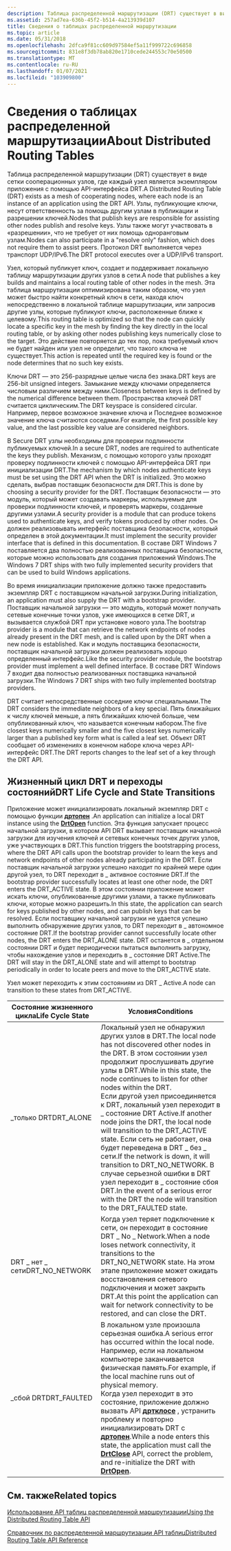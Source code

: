 ```yaml
---
description: Таблица распределенной маршрутизации (DRT) существует в виде сетки сооперационных узлов, где каждый узел является экземпляром приложения с помощью API-интерфейса DRT.
ms.assetid: 257ad7ea-636b-45f2-b514-4a213939d107
title: Сведения о таблицах распределенной маршрутизации
ms.topic: article
ms.date: 05/31/2018
ms.openlocfilehash: 2dfca9f81cc609d97584ef5a11f999722c696858
ms.sourcegitcommit: 831e8f3db78ab820e1710cede244553c70e50500
ms.translationtype: MT
ms.contentlocale: ru-RU
ms.lasthandoff: 01/07/2021
ms.locfileid: "103909800"
---
```

# <a name="about-distributed-routing-tables"></a><span data-ttu-id="86d11-103">Сведения о таблицах распределенной маршрутизации</span><span class="sxs-lookup"><span data-stu-id="86d11-103">About Distributed Routing Tables</span></span>

<span data-ttu-id="86d11-104">Таблица распределенной маршрутизации (DRT) существует в виде сетки сооперационных узлов, где каждый узел является экземпляром приложения с помощью API-интерфейса DRT.</span><span class="sxs-lookup"><span data-stu-id="86d11-104">A Distributed Routing Table (DRT) exists as a mesh of cooperating nodes, where each node is an instance of an application using the DRT API.</span></span> <span data-ttu-id="86d11-105">Узлы, публикующие ключи, несут ответственность за помощь другим узлам в публикации и разрешении ключей.</span><span class="sxs-lookup"><span data-stu-id="86d11-105">Nodes that publish keys are responsible for assisting other nodes publish and resolve keys.</span></span> <span data-ttu-id="86d11-106">Узлы также могут участвовать в «разрешении», что не требует от них помощь одноранговым узлам.</span><span class="sxs-lookup"><span data-stu-id="86d11-106">Nodes can also participate in a "resolve only" fashion, which does not require them to assist peers.</span></span> <span data-ttu-id="86d11-107">Протокол DRT выполняется через транспорт UDP/IPv6.</span><span class="sxs-lookup"><span data-stu-id="86d11-107">The DRT protocol executes over a UDP/IPv6 transport.</span></span>

<span data-ttu-id="86d11-108">Узел, который публикует ключ, создает и поддерживает локальную таблицу маршрутизации других узлов в сети.</span><span class="sxs-lookup"><span data-stu-id="86d11-108">A node that publishes a key builds and maintains a local routing table of other nodes in the mesh.</span></span> <span data-ttu-id="86d11-109">Эта таблица маршрутизации оптимизирована таким образом, что узел может быстро найти конкретный ключ в сети, находя ключ непосредственно в локальной таблице маршрутизации, или запросив другие узлы, которые публикуют ключи, расположенные ближе к целевому.</span><span class="sxs-lookup"><span data-stu-id="86d11-109">This routing table is optimized so that the node can quickly locate a specific key in the mesh by finding the key directly in the local routing table, or by asking other nodes publishing keys numerically close to the target.</span></span> <span data-ttu-id="86d11-110">Это действие повторяется до тех пор, пока требуемый ключ не будет найден или узел не определит, что такого ключа не существует.</span><span class="sxs-lookup"><span data-stu-id="86d11-110">This action is repeated until the required key is found or the node determines that no such key exists.</span></span>

<span data-ttu-id="86d11-111">Ключи DRT — это 256-разрядные целые числа без знака.</span><span class="sxs-lookup"><span data-stu-id="86d11-111">DRT keys are 256-bit unsigned integers.</span></span> <span data-ttu-id="86d11-112">Замыкание между ключами определяется числовым различием между ними.</span><span class="sxs-lookup"><span data-stu-id="86d11-112">Closeness between keys is defined by the numerical difference between them.</span></span> <span data-ttu-id="86d11-113">Пространства ключей DRT считается циклическим.</span><span class="sxs-lookup"><span data-stu-id="86d11-113">The DRT keyspace is considered circular.</span></span> <span data-ttu-id="86d11-114">Например, первое возможное значение ключа и Последнее возможное значение ключа считаются соседями.</span><span class="sxs-lookup"><span data-stu-id="86d11-114">For example, the first possible key value, and the last possible key value are considered neighbors.</span></span>

<span data-ttu-id="86d11-115">В Secure DRT узлы необходимы для проверки подлинности публикуемых ключей.</span><span class="sxs-lookup"><span data-stu-id="86d11-115">In a secure DRT, nodes are required to authenticate the keys they publish.</span></span> <span data-ttu-id="86d11-116">Механизм, с помощью которого узлы проходят проверку подлинности ключей с помощью API-интерфейса DRT при инициализации DRT.</span><span class="sxs-lookup"><span data-stu-id="86d11-116">The mechanism by which nodes authenticate keys must be set using the DRT API when the DRT is initialized.</span></span> <span data-ttu-id="86d11-117">Это можно сделать, выбрав поставщик безопасности для DRT.</span><span class="sxs-lookup"><span data-stu-id="86d11-117">This is done by choosing a security provider for the DRT.</span></span> <span data-ttu-id="86d11-118">Поставщик безопасности — это модуль, который может создавать маркеры, используемые для проверки подлинности ключей, и проверять маркеры, созданные другими узлами.</span><span class="sxs-lookup"><span data-stu-id="86d11-118">A security provider is a module that can produce tokens used to authenticate keys, and verify tokens produced by other nodes.</span></span> <span data-ttu-id="86d11-119">Он должен реализовывать интерфейс поставщика безопасности, который определен в этой документации.</span><span class="sxs-lookup"><span data-stu-id="86d11-119">It must implement the security provider interface that is defined in this documentation.</span></span> <span data-ttu-id="86d11-120">В составе DRT Windows 7 поставляется два полностью реализованных поставщика безопасности, которые можно использовать для создания приложений Windows.</span><span class="sxs-lookup"><span data-stu-id="86d11-120">The Windows 7 DRT ships with two fully implemented security providers that can be used to build Windows applications.</span></span>

<span data-ttu-id="86d11-121">Во время инициализации приложение должно также предоставить экземпляр DRT с поставщиком начальной загрузки.</span><span class="sxs-lookup"><span data-stu-id="86d11-121">During initialization, an application must also supply the DRT with a bootstrap provider.</span></span> <span data-ttu-id="86d11-122">Поставщик начальной загрузки — это модуль, который может получать сетевые конечные точки узлов, уже имеющихся в сетке DRT, и вызывается службой DRT при установке нового узла.</span><span class="sxs-lookup"><span data-stu-id="86d11-122">The bootstrap provider is a module that can retrieve the network endpoints of nodes already present in the DRT mesh, and is called upon by the DRT when a new node is established.</span></span> <span data-ttu-id="86d11-123">Как и модуль поставщика безопасности, поставщик начальной загрузки должен реализовать хорошо определенный интерфейс.</span><span class="sxs-lookup"><span data-stu-id="86d11-123">Like the security provider module, the bootstrap provider must implement a well defined interface.</span></span> <span data-ttu-id="86d11-124">В составе DRT Windows 7 входит два полностью реализованных поставщика начальной загрузки.</span><span class="sxs-lookup"><span data-stu-id="86d11-124">The Windows 7 DRT ships with two fully implemented bootstrap providers.</span></span>

<span data-ttu-id="86d11-125">DRT считает непосредственные соседние ключи специальными.</span><span class="sxs-lookup"><span data-stu-id="86d11-125">The DRT considers the immediate neighbors of a key special.</span></span> <span data-ttu-id="86d11-126">Пять ближайших к числу ключей меньше, а пять ближайших ключей больше, чем опубликованный ключ, что называется конечным набором.</span><span class="sxs-lookup"><span data-stu-id="86d11-126">The five closest keys numerically smaller and the five closest keys numerically larger than a published key form what is called a leaf set.</span></span> <span data-ttu-id="86d11-127">Объект DRT сообщает об изменениях в конечном наборе ключа через API-интерфейс DRT.</span><span class="sxs-lookup"><span data-stu-id="86d11-127">The DRT reports changes to the leaf set of a key through the DRT API.</span></span>

## <a name="drt-life-cycle-and-state-transitions"></a><span data-ttu-id="86d11-128">Жизненный цикл DRT и переходы состояний</span><span class="sxs-lookup"><span data-stu-id="86d11-128">DRT Life Cycle and State Transitions</span></span>

<span data-ttu-id="86d11-129">Приложение может инициализировать локальный экземпляр DRT с помощью функции [**дртопен**](/windows/desktop/api/drt/nf-drt-drtopen) .</span><span class="sxs-lookup"><span data-stu-id="86d11-129">An application can initialize a local DRT instance using the [**DrtOpen**](/windows/desktop/api/drt/nf-drt-drtopen) function.</span></span> <span data-ttu-id="86d11-130">Эта функция запускает процесс начальной загрузки, в котором API DRT вызывает поставщик начальной загрузки для изучения ключей и сетевых конечных точек других узлов, уже участвующих в DRT.</span><span class="sxs-lookup"><span data-stu-id="86d11-130">This function triggers the bootstrapping process, where the DRT API calls upon the bootstrap provider to learn the keys and network endpoints of other nodes already participating in the DRT.</span></span> <span data-ttu-id="86d11-131">Если поставщик начальной загрузки успешно находит по крайней мере один другой узел, то DRT переходит в \_ активное состояние DRT.</span><span class="sxs-lookup"><span data-stu-id="86d11-131">If the bootstrap provider successfully locates at least one other node, the DRT enters the DRT\_ACTIVE state.</span></span> <span data-ttu-id="86d11-132">В этом состоянии приложение может искать ключи, опубликованные другими узлами, а также публиковать ключи, которые можно разрешить.</span><span class="sxs-lookup"><span data-stu-id="86d11-132">In this state, the application can search for keys published by other nodes, and can publish keys that can be resolved.</span></span> <span data-ttu-id="86d11-133">Если поставщику начальной загрузки не удается успешно выполнить обнаружение других узлов, то DRT переходит в \_ автономное состояние DRT.</span><span class="sxs-lookup"><span data-stu-id="86d11-133">If the bootstrap provider cannot successfully locate other nodes, the DRT enters the DRT\_ALONE state.</span></span> <span data-ttu-id="86d11-134">DRT останется в \_ отдельном состоянии DRT и будет периодически пытаться выполнить загрузку, чтобы нахождение узлов и переходить в \_ состояние DRT Active.</span><span class="sxs-lookup"><span data-stu-id="86d11-134">The DRT will stay in the DRT\_ALONE state and will attempt to bootstrap periodically in order to locate peers and move to the DRT\_ACTIVE state.</span></span>

<span data-ttu-id="86d11-135">Узел может переходить к этим состояниям из DRT \_ Active.</span><span class="sxs-lookup"><span data-stu-id="86d11-135">A node can transition to these states from DRT\_ACTIVE.</span></span>

| <span data-ttu-id="86d11-136">Состояние жизненного цикла</span><span class="sxs-lookup"><span data-stu-id="86d11-136">Life Cycle State</span></span> | <span data-ttu-id="86d11-137">Условия</span><span class="sxs-lookup"><span data-stu-id="86d11-137">Conditions</span></span>                                                                                                                                                                                                                                                                                                                                                                                                                 |
|------------------|----------------------------------------------------------------------------------------------------------------------------------------------------------------------------------------------------------------------------------------------------------------------------------------------------------------------------------------------------------------------------------------------------------------------------|
| <span data-ttu-id="86d11-138">\_только DRT</span><span class="sxs-lookup"><span data-stu-id="86d11-138">DRT\_ALONE</span></span>       | <span data-ttu-id="86d11-139">Локальный узел не обнаружил других узлов в DRT.</span><span class="sxs-lookup"><span data-stu-id="86d11-139">The local node has not discovered other nodes in the DRT.</span></span> <span data-ttu-id="86d11-140">В этом состоянии узел продолжит прослушивать другие узлы в DRT.</span><span class="sxs-lookup"><span data-stu-id="86d11-140">While in this state, the node continues to listen for other nodes within the DRT.</span></span><br/> <span data-ttu-id="86d11-141">Если другой узел присоединяется к DRT, локальный узел переходит в \_ состояние DRT Active.</span><span class="sxs-lookup"><span data-stu-id="86d11-141">If another node joins the DRT, the local node will transition to the DRT\_ACTIVE state.</span></span> <span data-ttu-id="86d11-142">Если сеть не работает, она будет переведена в DRT \_ без \_ сети.</span><span class="sxs-lookup"><span data-stu-id="86d11-142">If the network is down, it will transition to DRT\_NO\_NETWORK.</span></span> <span data-ttu-id="86d11-143">В случае серьезной ошибки в DRT узел переходит в \_ состояние сбоя DRT.</span><span class="sxs-lookup"><span data-stu-id="86d11-143">In the event of a serious error with the DRT the node will transition to the DRT\_FAULTED state.</span></span><br/> |
| <span data-ttu-id="86d11-144">DRT \_ нет \_ сети</span><span class="sxs-lookup"><span data-stu-id="86d11-144">DRT\_NO\_NETWORK</span></span> | <span data-ttu-id="86d11-145">Когда узел теряет подключение к сети, он переходит в состояние DRT \_ No \_ Network.</span><span class="sxs-lookup"><span data-stu-id="86d11-145">When a node loses network connectivity, it transitions to the DRT\_NO\_NETWORK state.</span></span> <span data-ttu-id="86d11-146">На этом этапе приложение может ожидать восстановления сетевого подключения и может закрыть DRT.</span><span class="sxs-lookup"><span data-stu-id="86d11-146">At this point the application can wait for network connectivity to be restored, and can close the DRT.</span></span><br/>                                                                                                                                                                                                                    |
| <span data-ttu-id="86d11-147">\_сбой DRT</span><span class="sxs-lookup"><span data-stu-id="86d11-147">DRT\_FAULTED</span></span>     | <span data-ttu-id="86d11-148">В локальном узле произошла серьезная ошибка.</span><span class="sxs-lookup"><span data-stu-id="86d11-148">A serious error has occurred within the local node.</span></span> <span data-ttu-id="86d11-149">Например, если на локальном компьютере заканчивается физическая память.</span><span class="sxs-lookup"><span data-stu-id="86d11-149">For example, if the local machine runs out of physical memory.</span></span><br/> <span data-ttu-id="86d11-150">Когда узел переходит в это состояние, приложение должно вызвать API [**дртклосе**](/windows/desktop/api/drt/nf-drt-drtclose) , устранить проблему и повторно инициализировать DRT с [**дртопен**](/windows/desktop/api/drt/nf-drt-drtopen).</span><span class="sxs-lookup"><span data-stu-id="86d11-150">While a node enters this state, the application must call the [**DrtClose**](/windows/desktop/api/drt/nf-drt-drtclose) API, correct the problem, and re-initialize the DRT with [**DrtOpen**](/windows/desktop/api/drt/nf-drt-drtopen).</span></span><br/>                                                                                                   |



 

## <a name="related-topics"></a><span data-ttu-id="86d11-151">См. также</span><span class="sxs-lookup"><span data-stu-id="86d11-151">Related topics</span></span>

<dl> <dt>

[<span data-ttu-id="86d11-152">Использование API таблиц распределенной маршрутизации</span><span class="sxs-lookup"><span data-stu-id="86d11-152">Using the Distributed Routing Table API</span></span>](using-the-distributed-routing-table-api.md)
</dt> <dt>

[<span data-ttu-id="86d11-153">Справочник по распределенной маршрутизации API таблиц</span><span class="sxs-lookup"><span data-stu-id="86d11-153">Distributed Routing Table API Reference</span></span>](distributed-routing-table-api-reference.md)
</dt> </dl>

 

 




